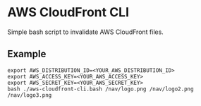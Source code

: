 AWS CloudFront CLI
==================

Simple bash script to invalidate AWS CloudFront files.

## Example

    export AWS_DISTRIBUTION_ID=<YOUR_AWS_DISTRIBUTION_ID>
    export AWS_ACCESS_KEY=<YOUR_AWS_ACCESS_KEY>
    export AWS_SECRET_KEY=<YOUR_AWS_SECRET_KEY>
    bash ./aws-cloudfront-cli.bash /nav/logo.png /nav/logo2.png /nav/logo3.png

